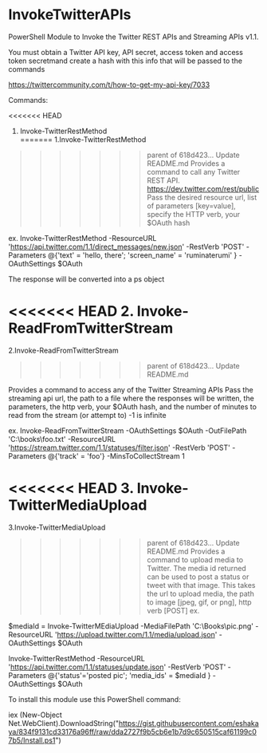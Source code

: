 # InvokeTwitterAPIs
PowerShell Module to Invoke the Twitter REST APIs and Streaming APIs v1.1. 

You must obtain a Twitter API key, API secret, access token and access token secretmand create a hash with this info that will be passed to the commands



https://twittercommunity.com/t/how-to-get-my-api-key/7033


Commands:

<<<<<<< HEAD
1. Invoke-TwitterRestMethod                                          
=======
1.Invoke-TwitterRestMethod                                          
>>>>>>> parent of 618d423... Update README.md
Provides a command to call any Twitter REST API.  https://dev.twitter.com/rest/public
Pass the desired resource url, list of parameters [key=value], specify the HTTP verb, your $OAuth hash 


ex. 
Invoke-TwitterRestMethod -ResourceURL 'https://api.twitter.com/1.1/direct_messages/new.json' -RestVerb 'POST' 
-Parameters @{'text' = 'hello, there'; 'screen_name' = 'ruminaterumi' } -OAuthSettings $OAuth 



The response will be converted into a ps object


<<<<<<< HEAD
2. Invoke-ReadFromTwitterStream                                                               
=======
2.Invoke-ReadFromTwitterStream                                                               
>>>>>>> parent of 618d423... Update README.md

Provides a command to access any of the Twitter Streaming APIs
Pass the streaming api url, the path to a file where the responses will be written, the parameters, the http verb, your $OAuth hash, and the number of minutes to read from the stream (or attempt to) -1 is infinite

ex.
Invoke-ReadFromTwitterStream -OAuthSettings $OAuth -OutFilePath 'C:\books\foo.txt' -ResourceURL 'https://stream.twitter.com/1.1/statuses/filter.json' -RestVerb 'POST' -Parameters @{'track' = 'foo'} -MinsToCollectStream 1


<<<<<<< HEAD
3.  Invoke-TwitterMediaUpload  
=======
3.Invoke-TwitterMediaUpload  
>>>>>>> parent of 618d423... Update README.md
Provides a command to upload media to Twitter. The media id returned can be used to post a status or tweet with that image.
This takes the url to upload media, the path to image [jpeg, gif, or png], http verb [POST]
ex.

$mediaId = Invoke-TwitterMEdiaUpload -MediaFilePath 'C:\Books\pic.png' -ResourceURL 'https://upload.twitter.com/1.1/media/upload.json' -OAuthSettings $OAuth 

Invoke-TwitterRestMethod -ResourceURL 'https://api.twitter.com/1.1/statuses/update.json' -RestVerb 'POST' -Parameters @{'status'='posted pic'; 'media_ids' = $mediaId } -OAuthSettings $OAuth 

To install this module use this PowerShell command:

iex (New-Object Net.WebClient).DownloadString("https://gist.githubusercontent.com/eshakaya/834f9131cd33176a96ff/raw/dda2727f9b5cb6e1b7d9c650515caf61199c07b5/Install.ps1")
